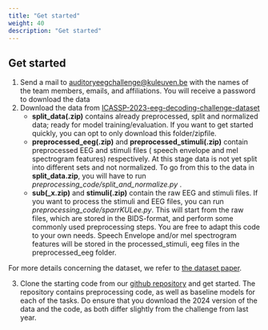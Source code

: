 ```yaml
---
title: "Get started"
weight: 40
description: "Get started"
---
```

## Get started

1) Send a mail to [auditoryeegchallenge@kuleuven.be](auditoryeegchallenge@kuleuven.be) with the names of the team members, emails, and affiliations. You will receive a password to download the data  
2) Download the data from [ICASSP-2023-eeg-decoding-challenge-dataset](https://homes.esat.kuleuven.be/~lbollens)
   - **split_data(.zip)** contains already preprocessed, split and normalized data; ready for model training/evaluation. If you want to get started quickly, you can opt to only download this folder/zipfile.
   - **preprocessed_eeg(.zip)** and **preprocessed_stimuli(.zip)** contain preprocessed EEG and stimuli files ( speech envelope and mel spectrogram features) respectively. At this stage data is not yet split into different sets and not normalized. To go from this to the data in **split_data.zip**, you will have to run _preprocessing_code/split_and_normalize.py_ .
   - **sub(_x.zip)** and **stimuli(.zip)** contain the raw EEG and stimuli files. If you want to process the stimuli and EEG files, you can run _preprocessing_code/sparrKULee.py_. This will start from the raw files, which are stored in the BIDS-format, and perform some commonly used preprocessing steps. You are free to adapt this code to your own needs.  Speech Envelope and/or mel spectrogram features will be stored in the processed_stimuli, eeg files in the preprocessed_eeg folder.  
   

For more details concerning the dataset, we refer to [the dataset paper](https://www.biorxiv.org/content/10.1101/2023.07.24.550310v1). 

3) Clone the starting code from our [github repository](https://github.com/exporl/auditory-eeg-challenge-2024-code) and get started. 
The repository contains preprocessing code, as well as baseline models for each of the tasks. Do ensure that you download the 2024 version of the data and the code, as both differ slightly from the challenge from last year. 
